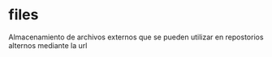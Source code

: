 # files

Almacenamiento de archivos externos que se pueden utilizar en repostorios alternos mediante la url
<!-- ![repository-open-graph-template](https://user-images.githubusercontent.com/83931760/160698278-dc9b9f27-32cb-4df2-9b31-42d5c29baf1f.png) -->
